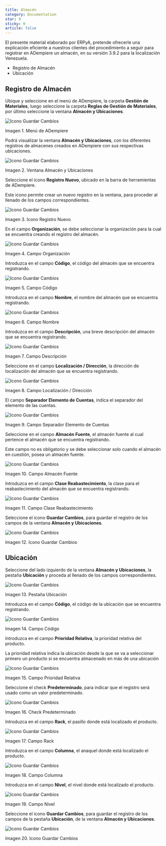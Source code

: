 ```yaml
---
title: Almacén
category: Documentation
star: 9
sticky: 9
article: false
---
```


El presente material elaborado por ERPyA, pretende ofrecerle una explicación eficiente a nuestros clientes del procedimiento a seguir para registrar en ADempiere un almacén, en su versión 3.9.2 para la localización Venezuela.

- Registro de Almacén
- Ubicación

## Registro de Almacén

Ubique y seleccione en el menú de ADempiere, la carpeta **Gestión de Materiales**, luego seleccione la carpeta **Reglas de Gestión de Materiales**, por último seleccione la ventana **Almacén y Ubicaciones**.

![Icono Guardar Cambios](/assets/img/docs/master-data/mad-master-image229.png)

Imagen 1. Menú de ADempiere

Podrá visualizar la ventana **Almacén y Ubicaciones**, con los diferentes registros de almacenes creados en ADempiere con sus respectivas ubicaciones.

![Icono Guardar Cambios](/assets/img/docs/master-data/mad-master-image230.png)

Imagen 2. Ventana Almacén y Ubicaciones

Seleccione el icono **Registro Nuevo**, ubicado en la barra de herramientas de ADempiere.

Este icono permite crear un nuevo registro en la ventana, para proceder al llenado de los campos correspondientes.

![Icono Guardar Cambios](/assets/img/docs/master-data/mad-master-image231.png)

Imagen 3. Icono Registro Nuevo

En el campo **Organización**, se debe seleccionar la organización para la cual se encuentra creando el registro del almacén.

![Icono Guardar Cambios](/assets/img/docs/master-data/mad-master-image232.png)

Imagen 4. Campo Organización

Introduzca en el campo **Código**, el código del almacén que se encuentra registrando.

![Icono Guardar Cambios](/assets/img/docs/master-data/mad-master-image233.png)

Imagen 5. Campo Código

Introduzca en el campo **Nombre**, el nombre del almacén que se encuentra registrando.

![Icono Guardar Cambios](/assets/img/docs/master-data/mad-master-image234.png)

Imagen 6. Campo Nombre

Introduzca en el campo **Descripción**, una breve descripción del almacén que se encuentra registrando.

![Icono Guardar Cambios](/assets/img/docs/master-data/mad-master-image235.png)

Imagen 7. Campo Descripción

Seleccione en el campo **Localización / Dirección**, la dirección de localización del almacén que se encuentra registrando.

![Icono Guardar Cambios](/assets/img/docs/master-data/mad-master-image236.png)

Imagen 8. Campo Localización / Dirección

El campo **Separador Elemento de Cuentas**, indica el separador del elemento de las cuentas.

![Icono Guardar Cambios](/assets/img/docs/master-data/mad-master-image237.png)

Imagen 9. Campo Separador Elemento de Cuentas

Seleccione en el campo **Almacén Fuente**, el almacén fuente al cual pertence el almacén que se encuentra registrando.

Este campo no es obligatorio y se debe seleccionar solo cuando el almacén en cuestión, posea un almacén fuente.

![Icono Guardar Cambios](/assets/img/docs/master-data/mad-master-image238.png)

Imagen 10. Campo Almacén Fuente

Introduzca en el campo **Clase Reabastecimiento**, la clase para el reabastecimiento del almacén que se encuentra registrando.

![Icono Guardar Cambios](/assets/img/docs/master-data/mad-master-image239.png)

Imagen 11. Campo Clase Reabastecimiento

Seleccione el icono **Guardar Cambios**, para guardar el registro de los campos de la ventana **Almacén y Ubicaciones**.

![Icono Guardar Cambios](/assets/img/docs/master-data/mad-master-image240.png)

Imagen 12. Icono Guardar Cambios

## Ubicación

Seleccione del lado izquierdo de la ventana **Almacén y Ubicaciones**, la pestaña **Ubicación** y proceda al llenado de los campos correspondientes.

![Icono Guardar Cambios](/assets/img/docs/master-data/mad-master-image241.png)

Imagen 13. Pestaña Ubicación

Introduzca en el campo **Código**, el código de la ubicación que se encuentra registrando.

![Icono Guardar Cambios](/assets/img/docs/master-data/mad-master-image242.png)

Imagen 14. Campo Código

Introduzca en el campo **Prioridad Relativa**, la prioridad relativa del producto.

La prioridad relativa indica la ubicación desde la que se va a seleccionar primero un producto si se encuentra almacenado en más de una ubicación

![Icono Guardar Cambios](/assets/img/docs/master-data/mad-master-image243.png)

Imagen 15. Campo Prioridad Relativa

Seleccione el check **Predeterminado**, para indicar que el registro será usado como un valor predeterminado.

![Icono Guardar Cambios](/assets/img/docs/master-data/mad-master-image244.png)

Imagen 16. Check Predeterminado

Introduzca en el campo **Rack**, el pasillo donde está localizado el producto.

![Icono Guardar Cambios](/assets/img/docs/master-data/mad-master-image245.png)

Imagen 17. Campo Rack

Introduzca en el campo **Columna**, el anaquel donde está localizado el producto.

![Icono Guardar Cambios](/assets/img/docs/master-data/mad-master-image246.png)

Imagen 18. Campo Columna

Introduzca en el campo **Nivel**, el nivel donde está localizado el producto.

![Icono Guardar Cambios](/assets/img/docs/master-data/mad-master-image247.png)

Imagen 19. Campo Nivel

Seleccione el icono **Guardar Cambios**, para guardar el registro de los campos de la pestaña **Ubicación**, de la ventana **Almacén y Ubicaciones**.

![Icono Guardar Cambios](/assets/img/docs/master-data/mad-master-image248.png)

Imagen 20. Icono Guardar Cambios